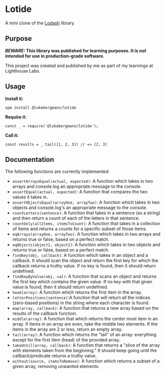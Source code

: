 # Lotide

A mini clone of the [Lodash](https://lodash.com) library.

## Purpose

**_BEWARE:_ This library was published for learning purposes. It is _not_ intended for use in production-grade software.**

This project was created and published by me as part of my learnings at Lighthouse Labs. 

## Usage

**Install it:**

`npm install @lukebergmann/lotide`

**Require it:**

`const _ = require('@lukebergmann/lotide');`

**Call it:**

`const results = _.tail([1, 2, 3]) // => [2, 3]`

## Documentation

The following functions are currently implemented:

 * `assertArraysEqual(actual, expected)`: A function which takes in two arrays and console.log an appropriate message to the console.
* `assertEqual(actual, expected)`: A function that compares the two values it takes in.
* `assertObjectsEqual(arrayOne, arrayTwo)`: A function which takes in two objects and console.log's an appropriate message to the console.
* `countLetters(sentence)`: A function that takes in a sentence (as a string) and then return a count of each of the letters in that sentence.
* `countOnly(allItems, itemsToCount)`: A function that takes in a collection of items and returns a counts for a specific subset of those items.
* `eqArrays(arrayOne, arrayTwo)`: A function which takes in two arrays and returns true or false, based on a perfect match.
* `eqObjects(object1, object2)`: A function which takes in two objects and returns true or false, based on a perfect match.
* `findKey(obj, callback)`: A function which takes in an object and a callback. It should scan the object and return the first key for which the callback returns a truthy value. If no key is found, then it should return undefined.
* `findKeyByValue(obj, val)`: A function that scans an object and returns the first key which contains the given value. If no key with that given value is found, then it should return undefined.
* `head(array)`: A function which returns the first item in the array.
* `letterPositions(sentence)`:A function that will return all the indices (zero-based positions) in the string where each character is found.
* `map(array, callback)`: A function that returns a new array based on the results of the callback function.
* `middle(array)`: A function that which returns the center most item in an array. If items in an array are even, take the middle two elements. If the items in the array are 2 or less, return an empty array. 
* `tail(array)`: A function which returns the "tail" of an array: everything except for the first item (head) of the provided array.
* `takeUntil(array, callback)`: A function that returns a "slice of the array with elements taken from the beginning." It should keep going until the callback/predicate returns a truthy value.
* `without(source, itemsToRemove)`: A function which returns a subset of a given array, removing unwanted elements.